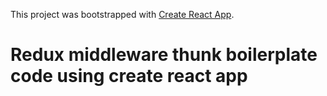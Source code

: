 This project was bootstrapped with [Create React App](https://github.com/facebook/create-react-app).

# Redux middleware thunk boilerplate code using create react app

